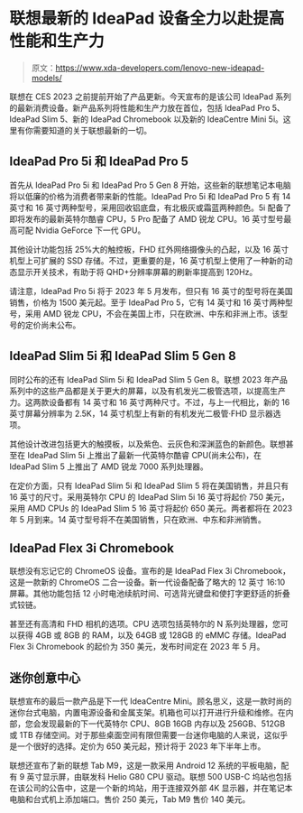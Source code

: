 # 联想最新的 IdeaPad 设备全力以赴提高性能和生产力

> 原文：<https://www.xda-developers.com/lenovo-new-ideapad-models/>

联想在 CES 2023 之前提前开始了产品更新。今天宣布的是该公司 IdeaPad 系列的最新消费设备。新产品系列将性能和生产力放在首位，包括 IdeaPad Pro 5、IdeaPad Slim 5、新的 IdeaPad Chromebook 以及新的 IdeaCentre Mini 5i。这里有你需要知道的关于联想最新的一切。

## IdeaPad Pro 5i 和 IdeaPad Pro 5

首先从 IdeaPad Pro 5i 和 IdeaPad Pro 5 Gen 8 开始，这些新的联想笔记本电脑将以低廉的价格为消费者带来新的性能。IdeaPad Pro 5i 和 IdeaPad Pro 5 有 14 英寸和 16 英寸两种型号，采用回收铝底盘，有北极灰或霜蓝两种颜色。5i 配备了即将发布的最新英特尔酷睿 CPU，5 Pro 配备了 AMD 锐龙 CPU。16 英寸型号最高可配 Nvidia GeForce 下一代 GPU。

其他设计功能包括 25%大的触控板，FHD 红外网络摄像头的凸起，以及 16 英寸机型上可扩展的 SSD 存储。不过，更重要的是，16 英寸机型上使用了一种新的动态显示开关技术，有助于将 QHD+分辨率屏幕的刷新率提高到 120Hz。

请注意，IdeaPad Pro 5i 将于 2023 年 5 月发布，但只有 16 英寸的型号将在美国销售，价格为 1500 美元起。至于 IdeaPad Pro 5，它有 14 英寸和 16 英寸两种型号，采用 AMD 锐龙 CPU，不会在美国上市，只在欧洲、中东和非洲上市。该型号的定价尚未公布。

## IdeaPad Slim 5i 和 IdeaPad Slim 5 Gen 8

同时公布的还有 IdeaPad Slim 5i 和 IdeaPad Slim 5 Gen 8。联想 2023 年产品系列中的这些产品都是关于更大的屏幕，以及有机发光二极管选项，以提高生产力。这两款设备都有 14 英寸和 16 英寸两种尺寸。不过，与上一代相比，新的 16 英寸屏幕分辨率为 2.5K，14 英寸机型上有新的有机发光二极管·FHD 显示器选项。

其他设计改进包括更大的触摸板，以及紫色、云灰色和深渊蓝色的新颜色。联想甚至在 IdeaPad Slim 5i 上推出了最新一代英特尔酷睿 CPU(尚未公布)，在 IdeaPad Slim 5 上推出了 AMD 锐龙 7000 系列处理器。

在定价方面，只有 IdeaPad Slim 5i 和 IdeaPad Slim 5 将在美国销售，并且只有 16 英寸的尺寸。采用英特尔 CPU 的 IdeaPad Slim 5i 16 英寸将起价 750 美元，采用 AMD CPUs 的 IdeaPad Slim 5 16 英寸将起价 650 美元。两者都将在 2023 年 5 月到来。14 英寸型号将不在美国销售，只在欧洲、中东和非洲销售。

## IdeaPad Flex 3i Chromebook

联想没有忘记它的 ChromeOS 设备。宣布的是 IdeaPad Flex 3i Chromebook，这是一款新的 ChromeOS 二合一设备。新一代设备配备了略大的 12 英寸 16:10 屏幕。其他功能包括 12 小时电池续航时间、可选背光键盘和使打字更舒适的折叠式铰链。

甚至还有高清和 FHD 相机的选项。CPU 选项包括英特尔的 N 系列处理器，您可以获得 4GB 或 8GB 的 RAM，以及 64GB 或 128GB 的 eMMC 存储。IdeaPad Flex 3i Chromebook 的起价为 350 美元，发布时间定在 2023 年 5 月。

## 迷你创意中心

联想宣布的最后一款产品是下一代 IdeaCentre Mini。顾名思义，这是一款时尚的迷你台式电脑，内置电源设备和金属支架。机箱也可以打开进行升级和维修。在内部，您会发现最新的下一代英特尔 CPU、8GB 16GB 内存以及 256GB、512GB 或 1TB 存储空间。对于那些桌面空间有限但需要一台迷你电脑的人来说，这似乎是一个很好的选择。定价为 650 美元起，预计将于 2023 年下半年上市。

联想还宣布了新的联想 Tab M9，这是一款采用 Android 12 系统的平板电脑，配有 9 英寸显示屏，由联发科 Helio G80 CPU 驱动。联想 500 USB-C 坞站也包括在该公司的公告中，这是一个新的坞站，用于连接双外部 4K 显示器，并在笔记本电脑和台式机上添加端口。售价 250 美元，Tab M9 售价 140 美元。